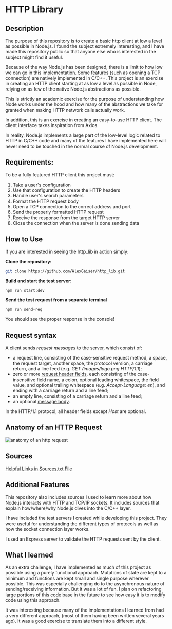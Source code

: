 # HTTP Library

## Description

The purpose of this repository is to create a basic http client at low a level as possible in Node.js. I found the subject extremely interesting, and I have made this repository public so that anyone else who is interested in the subject might find it useful.

Because of the way Node.js has been designed, there is a limit to how low we can go in this implementation. Some features (such as opening a TCP connection) are natively implemented in C/C++. This project is an exercise in creating an HTTP client starting at as low a level as possible in Node, relying on as few of the native Node.js abstractions as possible.

This is strictly an academic exercise for the purpose of understanding how Node works under the hood and how many of the abstractions we take for granted when making HTTP network calls actually work. 

In addition, this is an exercise in creating an easy-to-use HTTP client. The client interface takes inspiration from Axios.

In reality, Node.js implements a large part of the low-level logic related to HTTP in C/C++ code and many of the features I have implemented here will never need to be touched in the normal course of Node.js development. 

## Requirements:

To be a fully featured HTTP client this project must: 

1. Take a user's configuration
2. Use that configuration to create the HTTP headers
3. Handle user's search parameters
4. Format the HTTP request body
5. Open a TCP connection to the correct address and port
6. Send the properly formatted HTTP request
7. Receive the response from the target HTTP server
8. Close the connection when the server is done sending data

## How to Use

If you are interested in seeing the http_lib in action simply: 

**Clone the repository:**

```bash
git clone https://github.com/AlexGaiser/http_lib.git
```

**Build and start the test server:**
```bash
npm run start:dev
```

**Send the test request from a separate terminal**
```bash
npm run send-req

```

You should see the proper response in the console!

## Request syntax

A client sends  _request messages_  to the server, which consist of:

-   a request line, consisting of the case-sensitive request method, a  space, the request target, another space, the protocol version, a carriage return, and a  line feed (e.g.  _GET /images/logo.png HTTP/1.1_);
-   zero or more  [request header fields](https://en.wikipedia.org/wiki/HTTP_request_header_field "HTTP request header field"), each consisting of the case-insensitive field name, a colon, optional leading whitespace, the field value, and optional trailing whitespace (e.g.  _Accept-Language: en_), and ending with a carriage return and a line feed;
-   an empty line, consisting of a carriage return and a line feed;
-   an optional  [message body](https://en.wikipedia.org/wiki/HTTP_message_body "HTTP message body").

In the HTTP/1.1 protocol, all header fields except  _Host_  are optional.

## Anatomy of an HTTP Request
![anatomy of an http request](https://developer.mozilla.org/en-US/docs/Web/HTTP/Messages/http_response_headers3.png)

## Sources
[Helpful Links in Sources.txt File](https://github.com/AlexGaiser/http_lib/edit/master/sources.txt)

## Additional Features

This repository also includes sources I used to learn more about how Node.js interacts with HTTP and TCP/IP sockets. It includes sources that explain how/where/why Node.js dives into the C/C++ layer.

I have included the test servers I created while developing this project. They were useful for understanding the different types of protocols as well as how the socket connection layer works. 

I used an Express server to validate the HTTP requests sent by the client.




## What I learned

As an extra challenge, I have implemented as much of this project as possible using a purely functional approach. Mutations of state are kept to a minimum and functions are kept small and single purpose wherever possible. This was especially challenging do to the asynchronous nature of sending/receiving information. But it was a lot of fun. I plan on refactoring large portions of this code base in the future to see how easy it is to modify code using this approach.

It was interesting because many of the implementations I learned from had a very different approach, (most of them having been written several years ago). It was a good exercise to translate them into a different style.
